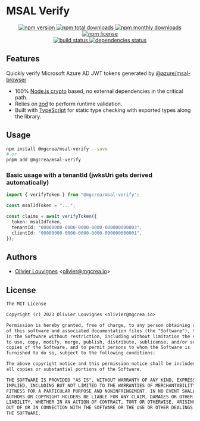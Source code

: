 # MSAL Verify

<!-- markdownlint-disable MD033 -->
<p align="center">
  <a href="https://www.npmjs.com/package/@mgcrea/msal-verify">
    <img src="https://img.shields.io/npm/v/@mgcrea/msal-verify.svg?style=for-the-badge" alt="npm version" />
  </a>
  <a href="https://www.npmjs.com/package/@mgcrea/msal-verify">
    <img src="https://img.shields.io/npm/dt/@mgcrea/msal-verify.svg?style=for-the-badge" alt="npm total downloads" />
  </a>
  <a href="https://www.npmjs.com/package/@mgcrea/msal-verify">
    <img src="https://img.shields.io/npm/dm/@mgcrea/msal-verify.svg?style=for-the-badge" alt="npm monthly downloads" />
  </a>
  <a href="https://www.npmjs.com/package/@mgcrea/msal-verify">
    <img src="https://img.shields.io/npm/l/@mgcrea/msal-verify.svg?style=for-the-badge" alt="npm license" />
  </a>
  <br />
  <a href="https://github.com/mgcrea/node-msal-verify/actions/workflows/main.yml">
    <img src="https://img.shields.io/github/actions/workflow/status/mgcrea/node-msal-verify/main.yml?style=for-the-badge&branch=master" alt="build status" />
  </a>
  <a href="https://depfu.com/github/mgcrea/node-msal-verify">
    <img src="https://img.shields.io/depfu/dependencies/github/mgcrea/node-msal-verify?style=for-the-badge" alt="dependencies status" />
  </a>
</p>
<!-- markdownlint-enable MD037 -->

## Features

Quickly verify Microsoft Azure AD JWT tokens generated by [@azure/msal-browser](https://www.npmjs.com/package/%40azure/msal-browser)

- 100% [Node.js crypto](https://nodejs.org/api/crypto.html) based, no external dependencies in the critical path.
- Relies on [zod](https://github.com/colinhacks/zod) to perform runtime validation.
- Built with [TypeScript](https://www.typescriptlang.org/) for static type checking with exported types along the library.

## Usage

```bash
npm install @mgcrea/msal-verify --save
# or
pnpm add @mgcrea/msal-verify
```

### Basic usage with a tenantId (jwksUri gets derived automatically)

```ts
import { verifyToken } from "@mgcrea/msal-verify";

const msalIdToken = "...";

const claims = await verifyToken({
  token: msalIdToken,
  tenantId: "00000000-0000-0000-0000-000000000003",
  clientId: "00000000-0000-0000-0000-000000000001",
});
```

## Authors

- [Olivier Louvignes](https://github.com/mgcrea) <<olivier@mgcrea.io>>

## License

```txt
The MIT License

Copyright (c) 2023 Olivier Louvignes <olivier@mgcrea.io>

Permission is hereby granted, free of charge, to any person obtaining a copy
of this software and associated documentation files (the "Software"), to deal
in the Software without restriction, including without limitation the rights
to use, copy, modify, merge, publish, distribute, sublicense, and/or sell
copies of the Software, and to permit persons to whom the Software is
furnished to do so, subject to the following conditions:

The above copyright notice and this permission notice shall be included in
all copies or substantial portions of the Software.

THE SOFTWARE IS PROVIDED "AS IS", WITHOUT WARRANTY OF ANY KIND, EXPRESS OR
IMPLIED, INCLUDING BUT NOT LIMITED TO THE WARRANTIES OF MERCHANTABILITY,
FITNESS FOR A PARTICULAR PURPOSE AND NONINFRINGEMENT. IN NO EVENT SHALL THE
AUTHORS OR COPYRIGHT HOLDERS BE LIABLE FOR ANY CLAIM, DAMAGES OR OTHER
LIABILITY, WHETHER IN AN ACTION OF CONTRACT, TORT OR OTHERWISE, ARISING FROM,
OUT OF OR IN CONNECTION WITH THE SOFTWARE OR THE USE OR OTHER DEALINGS IN
THE SOFTWARE.
```
